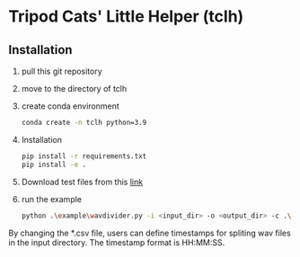 # Tripod Cats' Little Helper (tclh)

## Installation

1. pull this git repository
2. move to the directory of tclh
3. create conda environment

    ```bash
    conda create -n tclh python=3.9
    ```

4. Installation

    ```bash
    pip install -r requirements.txt
    pip install -e .
    ```

5. Download test files from this [link](https://drive.google.com/drive/folders/1ZK2PGQHYUtQUZYW7GLx3O8Ukr5MvmnHe?usp=sharing)

6. run the example

    ```bash
    python .\example\wavdivider.py -i <input_dir> -o <output_dir> -c .\example\split_test.csv
    ```

By changing the *.csv file, users can define timestamps for spliting wav files in the input directory. The timestamp format is HH:MM:SS.